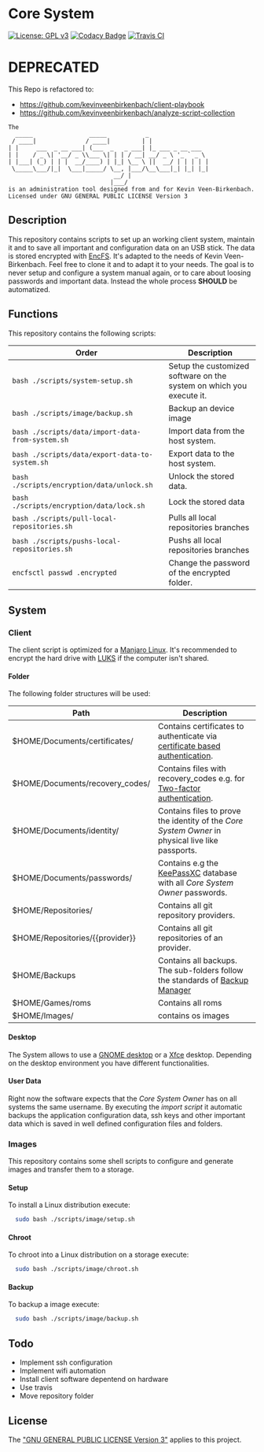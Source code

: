 # Core System
[![License: GPL v3](https://img.shields.io/badge/License-GPL%20v3-blue.svg)](./LICENSE.txt) [![Codacy Badge](https://api.codacy.com/project/badge/Grade/6e66409513d7451b949afbf0373ba71f)](https://www.codacy.com/manual/kevinveenbirkenbach/core-system?utm_source=github.com&amp;utm_medium=referral&amp;utm_content=kevinveenbirkenbach/core-system&amp;utm_campaign=Badge_Grade) [![Travis CI](https://travis-ci.org/kevinveenbirkenbach/core-system.svg?branch=master)](https://travis-ci.org/kevinveenbirkenbach/core-system)

# DEPRECATED

This Repo is refactored to:
- https://github.com/kevinveenbirkenbach/client-playbook
- https://github.com/kevinveenbirkenbach/analyze-script-collection

```
The
  _____                _____           _                 
 / ____|              / ____|         | |                
| |     ___  _ __ ___| (___  _   _ ___| |_ ___ _ __ ___  
| |    / _ \| '__/ _ \\___ \| | | / __| __/ _ \ '_ ` _ \
| |___| (_) | | |  __/____) | |_| \__ \ ||  __/ | | | | |
 \_____\___/|_|  \___|_____/ \__, |___/\__\___|_| |_| |_|
                              __/ |                      
                             |___/                       
is an administration tool designed from and for Kevin Veen-Birkenbach.
Licensed under GNU GENERAL PUBLIC LICENSE Version 3
```

## Description
This repository contains scripts to set up an working client system, maintain it and to save all important and configuration data on an USB stick. The data is stored encrypted with [EncFS](https://en.wikipedia.org/wiki/EncFS).
It's adapted to the needs of Kevin Veen-Birkenbach. Feel free to clone it and to adapt it to your needs. The goal is to never setup and configure a system manual again, or to care about loosing passwords and important data. Instead the whole process **SHOULD** be automatized.

## Functions

This repository contains the following scripts:

| Order | Description |
|---|---|
| ```bash ./scripts/system-setup.sh``` | Setup the customized software on the system on which you execute it. |
| ```bash ./scripts/image/backup.sh``` | Backup an device image |
| ```bash ./scripts/data/import-data-from-system.sh``` | Import data from the host system.|
| ```bash ./scripts/data/export-data-to-system.sh``` | Export data to the host system.|
| ```bash ./scripts/encryption/data/unlock.sh``` | Unlock the stored data.|
| ```bash ./scripts/encryption/data/lock.sh``` | Lock the stored data |
| ```bash ./scripts/pull-local-repositories.sh``` | Pulls all local repositories branches |
| ```bash ./scripts/pushs-local-repositories.sh``` | Pushs all local repositories branches |
| ```encfsctl passwd .encrypted``` | Change the password of the encrypted folder. |


## System
### Client
The client script is optimized for a [Manjaro Linux](https://manjaro.org). It's recommended to encrypt the hard drive with [LUKS](https://en.wikipedia.org/wiki/Linux_Unified_Key_Setup) if the computer isn't shared.

#### Folder
The following folder structures will be used:

| Path                        | Description |
|---|---|
$HOME/Documents/certificates/ | Contains certificates to authenticate via [certificate based authentication](https://blog.couchbase.com/x-509-certificate-based-authentication/). |
| $HOME/Documents/recovery_codes/ | Contains files with recovery_codes e.g. for [Two-factor authentication](https://en.wikipedia.org/wiki/Multi-factor_authentication). |
| $HOME/Documents/identity/ | Contains files to prove the identity of the *Core System Owner* in physical live like passports. |
| $HOME/Documents/passwords/ | Contains e.g the [KeePassXC](https://keepassxc.org/) database with all *Core System Owner* passwords. |
| $HOME/Repositories/ | Contains all git repository providers. |
| $HOME/Repositories/{{provider}} | Contains all git repositories of an provider. |
| $HOME/Backups | Contains all backups. The sub-folders follow the standards of [Backup Manager](https://github.com/kevinveenbirkenbach/backup-manager) |
| $HOME/Games/roms | Contains all roms |
| $HOME/Images/ | contains os images|

#### Desktop
The System allows to use a [GNOME desktop](https://www.gnome.org/?) or a [Xfce](https://www.xfce.org/) desktop.
Depending on the desktop environment you have different functionalities.

#### User Data
Right now the software expects that the *Core System Owner* has on all systems the same username. By executing the *import script* it automatic backups the application configuration data, ssh keys and other important data which is saved in well defined configuration files and folders.

### Images

This repository contains some shell scripts to configure and generate images and transfer them to a storage.

#### Setup
To install a Linux distribution execute:

```bash
  sudo bash ./scripts/image/setup.sh
```
#### Chroot
To chroot into a Linux distribution on a storage execute:

```bash
  sudo bash ./scripts/image/chroot.sh
```

#### Backup
To backup a image execute:

```bash
  sudo bash ./scripts/image/backup.sh
```

## Todo

- Implement ssh configuration
- Implement wifi automation
- Install client software depentend on hardware
- Use travis
- Move repository folder

## License
The ["GNU GENERAL PUBLIC LICENSE Version 3"](./LICENSE.txt) applies to this project.
